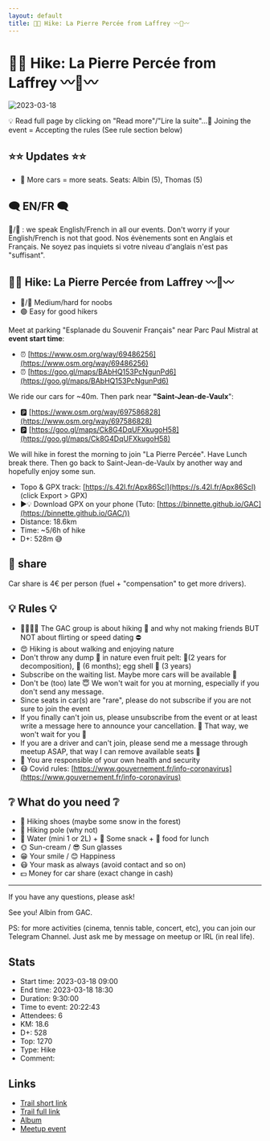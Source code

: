 ```yaml
---
layout: default
title: 🥾🔵 Hike: La Pierre Percée from Laffrey 〰🌲〰
---
```


# 🥾🔵 Hike: La Pierre Percée from Laffrey 〰🌲〰

![2023-03-18](../img/orig/2023-03-18.jpg)

💡 Read full page by clicking on "Read more"/"Lire la suite"...💜
Joining the event = Accepting the rules (See rule section below)

##  ⭐⭐ Updates ⭐⭐ 

* 📅 More cars = more seats. Seats: Albin (5), Thomas (5)

##  🗨️ EN/FR 🗨️ 
🦅/🐓 : we speak English/French in all our events. Don't worry if your English/French is not that good. Nos évènements sont en Anglais et Français. Ne soyez pas inquiets si votre niveau d'anglais n'est pas "suffisant".

##  🥾🔵 Hike: La Pierre Percée from Laffrey 〰🌲〰 

* 🔵/🔴 Medium/hard for noobs
* 🟢 Easy for good hikers

Meet at parking "Esplanade du Souvenir Français" near Parc Paul Mistral at **event start time**:

* ⏰ [https://www.osm.org/way/69486256](https://www.osm.org/way/69486256)
* ⏰ [https://goo.gl/maps/BAbHQ153PcNgunPd6](https://goo.gl/maps/BAbHQ153PcNgunPd6)

We ride our cars for \~40m. Then park near **"Saint-Jean-de-Vaulx**":

* 🅿️ [https://www.osm.org/way/697586828](https://www.osm.org/way/697586828)
* 🅿️ [https://goo.gl/maps/Ck8G4DqUFXkugoH58](https://goo.gl/maps/Ck8G4DqUFXkugoH58)

We will hike in forest the morning to join "La Pierre Percée". Have Lunch break there. Then go back to Saint-Jean-de-Vaulx by another way and hopefully enjoy some sun.

* Topo & GPX track: [https://s.42l.fr/Apx86Scl](https://s.42l.fr/Apx86Scl) (click Export > GPX)
* ▶💡 Download GPX on your phone (Tuto: [https://binnette.github.io/GAC](https://binnette.github.io/GAC/))
* Distance: 18.6km
* Time: \~5/6h of hike
* D+: 528m 😅

##  🚗 share 
Car share is 4€ per person (fuel + "compensation" to get more drivers).

##  💡 Rules 💡 

* 🚶‍♀️🚶‍♂️ The GAC group is about hiking 🥾 and why not making friends BUT NOT about flirting or speed dating ⛔
* 😍 Hiking is about walking and enjoying nature
* Don't throw any dump 🚮 in nature even fruit pelt: 🍌(2 years for decomposition), 🍊 (6 months); egg shell 🥚 (3 years)
* Subscribe on the waiting list. Maybe more cars will be available 🚗
* Don't be (too) late 😇 We won't wait for you at morning, especially if you don't send any message.
* Since seats in car(s) are "rare", please do not subscribe if you are not sure to join the event
* If you finally can't join us, please unsubscribe from the event or at least write a message here to announce your cancellation. 💜 That way, we won't wait for you 💜
* If you are a driver and can't join, please send me a message through meetup ASAP, that way I can remove available seats 🚗
* 💟 You are responsible of your own health and security
* 😷 Covid rules: [https://www.gouvernement.fr/info-coronavirus](https://www.gouvernement.fr/info-coronavirus)

##  ❔ What do you need ❔ 

* 🥾 Hiking shoes (maybe some snow in the forest)
* 🥢 Hiking pole (why not)
* 🧃 Water (mini 1 or 2L) + 🍫 Some snack + 🥗 food for lunch
* 🌞 Sun-cream / 😎 Sun glasses
* 😁 Your smile / 😊 Happiness
* 😷 Your mask as always (avoid contact and so on)
* 💵 Money for car share (exact change in cash)

***

If you have any questions, please ask!

See you! Albin from GAC.

PS: for more activities (cinema, tennis table, concert, etc), you can join our Telegram Channel. Just ask me by message on meetup or IRL (in real life).

## Stats

- Start time: 2023-03-18 09:00
- End time: 2023-03-18 18:30
- Duration: 9:30:00
- Time to event: 20:22:43
- Attendees: 6
- KM: 18.6
- D+: 528
- Top: 1270
- Type: Hike
- Comment: 

## Links

- [Trail short link](https://s.42l.fr/Apx86Scl)
- [Trail full link]()
- [Album](https://binnette.github.io/GacImg2023/2023-03-18-🥾🔵-Hike-La-Pierre-Percee-from-Laffrey-〰🌲〰.html)
- [Meetup event](https://www.meetup.com/grenoble-adventure-club-english-french/events/292298651/)
